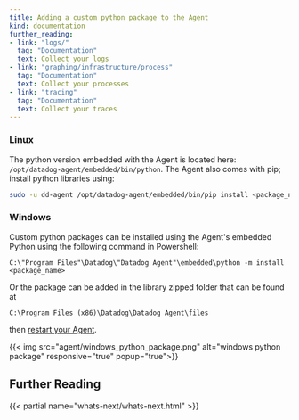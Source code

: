 ```yaml
---
title: Adding a custom python package to the Agent
kind: documentation
further_reading:
- link: "logs/"
  tag: "Documentation"
  text: Collect your logs
- link: "graphing/infrastructure/process"
  tag: "Documentation"
  text: Collect your processes
- link: "tracing"
  tag: "Documentation"
  text: Collect your traces
---
```


### Linux

The python version embedded with the Agent is located here: `/opt/datadog-agent/embedded/bin/python`.
The Agent also comes with pip; install python libraries using:

```bash
sudo -u dd-agent /opt/datadog-agent/embedded/bin/pip install <package_name>
```

### Windows

Custom python packages can be installed using the Agent's embedded Python using the following command in Powershell:

```
C:\"Program Files"\Datadog\"Datadog Agent"\embedded\python -m install <package_name>
```

Or the package can be added in the library zipped folder that can be found at 
```
C:\Program Files (x86)\Datadog\Datadog Agent\files
```
then [restart your Agent][1].

{{< img src="agent/windows_python_package.png" alt="windows python package" responsive="true" popup="true">}}

## Further Reading

{{< partial name="whats-next/whats-next.html" >}}

[1]: /agent/basic_agent_usage/windows
